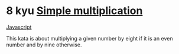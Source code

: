 # 8 kyu [Simple multiplication](https://www.codewars.com/kata/583710ccaa6717322c000105)

<!-- START LANGUAGE_LINKS -->

[Javascript](./javascript.js)

<!-- END LANGUAGE_LINKS -->

This kata is about multiplying a given number by eight if it is an even number and by nine otherwise.